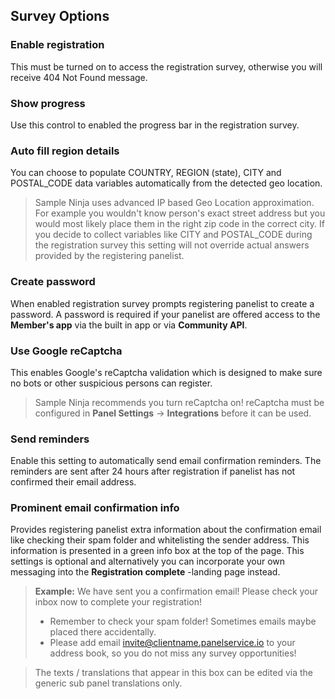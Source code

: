## Survey Options

### Enable registration
This must be turned on to access the registration survey, otherwise you will receive 404 Not Found message.

### Show progress
Use this control to enabled the progress bar in the registration survey.

### Auto fill region details
 You can choose to populate COUNTRY, REGION (state), CITY and POSTAL_CODE data variables automatically from the detected geo location.

> Sample Ninja uses advanced IP based Geo Location approximation. For example you wouldn't know person's exact street address but you would most likely place them in the right zip code in the correct city. If you decide to collect variables like CITY and POSTAL_CODE during the registration survey this setting will not override actual answers provided by the registering panelist.

### Create password
When enabled registration survey prompts registering panelist to create a password. A password is required if your panelist are offered access to the **Member's app** via the built in app or via **Community API**.

### Use Google reCaptcha
This enables Google's reCaptcha validation which is designed to make sure no bots or other suspicious persons can register.

> Sample Ninja recommends you turn reCaptcha on! reCaptcha must be configured in **Panel Settings** -> **Integrations** before it can be used.

### Send reminders
Enable this setting to automatically send email confirmation reminders. The reminders are sent after 24 hours after registration if panelist has not confirmed their email address.

### Prominent email confirmation info
Provides registering panelist extra information about the confirmation email like checking their spam folder and whitelisting the sender address. This information is presented in a green info box at the top of the page. This settings is optional and alternatively you can incorporate your own messaging into the **Registration complete** -landing page instead. 

> **Example:** We have sent you a confirmation email! Please check your inbox now to complete your registration!
> - Remember to check your spam folder! Sometimes emails maybe placed there accidentally.
> - Please add email invite@clientname.panelservice.io to your address book, so you do not miss any survey opportunities!

> The texts / translations that appear in this box can be edited via the generic sub panel translations only.
